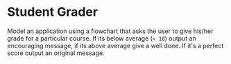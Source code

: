 # Student Grader

Model an application using a flowchart that asks the user to give his/her grade for a particular course. If its below average (`< 10`) output an encouraging message, if its above average give a well done. If it's a perfect score output an original message.
